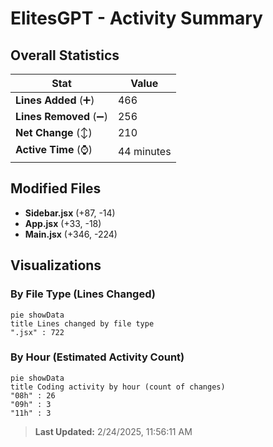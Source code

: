 # ElitesGPT - Activity Summary 

## Overall Statistics

| Stat                   | Value                                                             |
| ---------------------- | ----------------------------------------------------------------- |
| **Lines Added** (➕)   | 466                                          |
| **Lines Removed** (➖) | 256                                        |
| **Net Change** (↕)    | 210                |
| **Active Time** (⌚)   | 44 minutes |


## Modified Files
- **Sidebar.jsx** (+87, -14)
- **App.jsx** (+33, -18)
- **Main.jsx** (+346, -224)

## Visualizations

### By File Type (Lines Changed)

```mermaid
pie showData
title Lines changed by file type
".jsx" : 722
```

### By Hour (Estimated Activity Count)

```mermaid
pie showData
title Coding activity by hour (count of changes)
"08h" : 26
"09h" : 3
"11h" : 3
```


> **Last Updated:** 2/24/2025, 11:56:11 AM